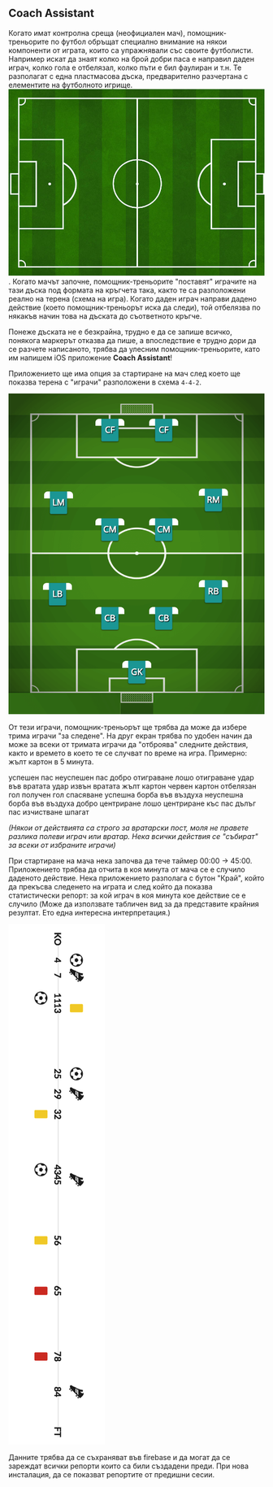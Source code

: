 ## Coach Assistant

Когато имат контролна среща (неофициален мач), помощник-треньорите по футбол обръщат специално внимание на някои компоненти от играта, които са упражнявали със своите футболисти. Например искат да знаят колко на брой добри паса е направил даден играч, колко гола е отбелязал, колко пъти е бил фаулиран и т.н. Те разполагат с една пластмасова дъска, предварително разчертана с елементите на футболното игрище. ![Ptich](assets/football-soccer-pitch.jpg). Когато мачът започне, помощник-треньорите "поставят" играчите на тази дъска под формата на кръгчета така, както те са разположени реално на терена (схема на игра). Когато даден играч направи дадено действие (което помощник-треньорът иска да следи), той отбелязва по някакъв начин това на дъската до съответното кръгче.

Понеже дъската не е безкрайна, трудно е да се запише всичко, понякога маркерът отказва да пише, а впоследствие е трудно дори да се разчете написаното, трябва да улесним помощник-треньорите, като им напишем iOS приложение __Coach Assistant__!

Приложението ще има опция за стартиране на мач след което ще показва терена с "играчи" разположени в схема `4-4-2`.

![tactics](assets/tactics-442.png)

От тези играчи, помощник-треньорът ще трябва да може да избере трима играчи "за следене". На друг екран трябва по удобен начин да може за всеки от тримата играчи да "отброява" следните действия, както и времето в което те се случват по време на игра. Примерно: жълт картон в 5 минута.

успешен пас
неуспешен пас
добро отиграване
лошо отиграване
удар във вратата
удар извън вратата
жълт картон
червен картон
отбелязан гол
получен гол
спасяване
успешна борба във въздуха
неуспешна борба във въздуха
добро центриране
лошо центриране
къс пас
дълъг пас
изчистване
шпагат

_(Някои от действията са строго за вратарски пост, моля не правете разлика полеви играч или вратар. Нека всички действия се "събират" за всеки от избраните играчи)_

При стартиране на мача нека започва да тече таймер 00:00 -> 45:00. Приложението трябва да отчита в коя минута от мача се е случило даденото действие. Нека приложението разполага с бутон "Край", който да прекъсва следенето на играта и след който да показва статистически репорт: за кой играч в коя минута кое действие се е случило (Mоже да използвате табличен вид за да представите крайния резултат. Ето една интересна интерпретация.)

![тук](assets/sportspress-vertical-timeline.png)

Данните трябва да се съхраняват във firebase и да могат да се зареждат всички репорти които са били създадени преди. При нова инсталация, да се показват репортите от предишни сесии.  